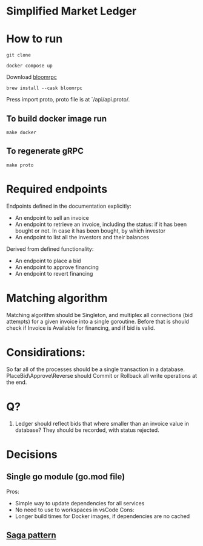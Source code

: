 # Simplified Market Ledger

# How to run

```
git clone 

docker compose up
```

Download [bloomrpc](https://github.com/bloomrpc/bloomrpc)
```
brew install --cask bloomrpc
```
Press import proto, proto file is at `/api/api.proto/.

## To build docker image run
```
make docker
```
## To regenerate gRPC
```
make proto
```

# Required endpoints
Endpoints defined in the documentation explicitly:
- An endpoint to sell an invoice
- An endpoint to retrieve an invoice, including the status: if it has been bought or not. In
case it has been bought, by which investor
- An endpoint to list all the investors and their balances

Derived from defined functionality:
- An endpoint to place a bid
- An endpoint to approve financing
- An endpoint to revert financing

# Matching algorithm
Matching algorithm should be Singleton, and multiplex all connections (bid attempts) for a given invoice into a single goroutine. 
Before that is should check if Invoice is Available for financing, and if bid is valid.

# Considirations:
So far all of the processes should be a single transaction in a database.
PlaceBid\Approve\Reverse should Commit or Rollback all write operations at the end.

# Q? 
1. Ledger should reflect bids that where smaller than an invoice value in database? They should be recorded, with status rejected.

# Decisions

## Single go module (go.mod file)
Pros:
- Simple way to update dependencies for all services
- No need to use to workspaces in vsCode
Cons:
- Longer build times for Docker images, if dependencies are no cached

## [Saga pattern](https://microservices.io/patterns/data/saga.html)

